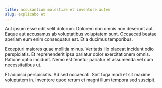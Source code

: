 ```yaml
---
title: accusantium molestiae et inventore autem
slug: explicabo et
---
```


Aut ipsum esse odit velit dolorum. Dolorem non omnis non deserunt aut. Eaque aut accusamus ab voluptatibus voluptatem sunt. Occaecati beatae aperiam eum enim consequatur est. Et a ducimus temporibus.

Excepturi maiores quae mollitia minus. Veritatis illo placeat incidunt odio perspiciatis. Et reprehenderit ipsa pariatur dolor exercitationem omnis. Ratione optio incidunt. Nemo est tenetur pariatur et assumenda vel cum necessitatibus ut.

Et adipisci perspiciatis. Ad sed occaecati. Sint fuga modi et sit maxime voluptatem in. Inventore quod rerum et magni illum tempora sed suscipit.
